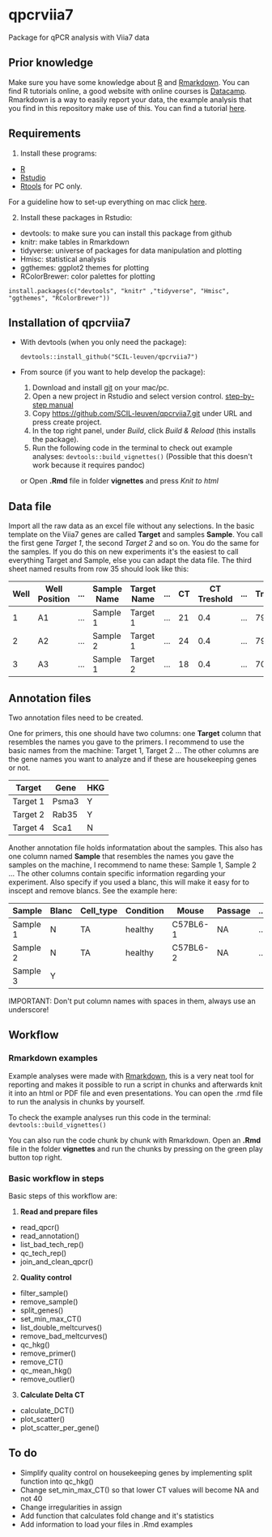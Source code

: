 # qpcrviia7
Package for qPCR analysis with Viia7 data

## Prior knowledge

Make sure you have some knowledge about [R](https://cran.r-project.org/) and [Rmarkdown](http://rmarkdown.rstudio.com/index.html). You can find R tutorials online, a good website with online courses is [Datacamp](https://www.datacamp.com/). 
Rmarkdown is a way to easily report your data, the example analysis that you find in this repository make use of this. You can find a tutorial [here](http://rmarkdown.rstudio.com/lesson-1.html).

## Requirements
1. Install these programs:
* [R](https://cran.r-project.org/)
* [Rstudio](https://www.rstudio.com/products/rstudio/download/) 
* [Rtools](https://cran.r-project.org/bin/windows/Rtools/) for PC only. 

For a guideline how to set-up everything on mac click [here](https://www.andrewheiss.com/blog/2012/04/17/install-r-rstudio-r-commander-windows-osx/).

2. Install these packages in Rstudio:
* devtools: to make sure you can install this package from github
* knitr: make tables in Rmarkdown
* tidyverse: universe of packages for data manipulation and plotting
* Hmisc: statistical analysis
* ggthemes: ggplot2 themes for plotting
* RColorBrewer: color palettes for plotting

`install.packages(c("devtools", "knitr" ,"tidyverse", "Hmisc", "ggthemes", "RColorBrewer"))`

## Installation of qpcrviia7

* With devtools (when you only need the package):

  `devtools::install_github("SCIL-leuven/qpcrviia7")`

* From source (if you want to help develop the package):
  1. Download and install [git](https://git-scm.com/downloads) on your mac/pc. 
  1. Open a new project in Rstudio and select version control. [step-by-step manual](https://support.rstudio.com/hc/en-us/articles/200532077-Version-Control-with-Git-and-SVN) 
  1. Copy https://github.com/SCIL-leuven/qpcrviia7.git under URL and press create project.
  1. In the top right panel, under *Build*, click *Build & Reload* (this installs the package).
  1. Run the following code in the terminal to check out example analyses: 
  `devtools::build_vignettes()` (Possible that this doesn't work because it requires pandoc)
  
  or Open **.Rmd** file in folder **vignettes** and press *Knit to html*

## Data file

Import all the raw data as an excel file without any selections. In the basic template on the Viia7 genes are called **Target** and samples **Sample**. You call the first gene *Target 1*, the second *Target 2* and so on. You do the same for the samples. If you do this on new experiments it's the easiest to call everything Target and Sample, else you can adapt the data file. The third sheet named results from row 35 should look like this:


Well | Well Position | ... | Sample Name | Target Name | ... | CT | CT Treshold | ... | Tm1 | Tm2 | Tm3 | ... 
--- | --- | --- | --- | --- | --- | --- | --- | --- | --- | --- | --- | ---
1 | A1 | ... | Sample 1 | Target 1 | ... | 21 | 0.4 |... | 79 | ... | ... | ...
2 | A2 | ... | Sample 2 | Target 1 | ... | 24 | 0.4| ... | 79 | ... | ... | ...
3| A3 | ... | Sample 1 | Target 2 | ... | 18 | 0.4 | ... | 70 | 82 | 89 |...

## Annotation files

Two annotation files need to be created.

One for primers, this one should have two columns: one **Target** column that resembles the names you gave to the primers. I recommend to use the basic names from the machine: Target 1, Target 2 ... The other columns are the gene names you want to analyze and if these are housekeeping genes or not.

Target | Gene | HKG
-----|--------|-----
Target 1 | Psma3 | Y
Target 2 | Rab35 | Y
Target 4 | Sca1 | N

Another annotation file holds informatation about the samples. This also has one column named **Sample** that resembles the names you gave the samples on the machine, I recommend to name these: Sample 1, Sample 2 ... The other columns contain specific information regarding your experiment. Also specify if you  used a blanc, this will make it easy for to inscept and remove blancs. See the example here:

Sample | Blanc |Cell_type | Condition | Mouse | Passage | ...
-------|-------|----------|-----------|-------|--------- |------
Sample 1 | N |TA | healthy | C57BL6-1 | NA | ...
Sample 2 | N |TA | healthy | C57BL6-2 | NA | ...
Sample 3 | Y | | | | |

IMPORTANT: Don't put column names with spaces in them, always use an underscore!

## Workflow

### Rmarkdown examples

Example analyses were made with [Rmarkdown](http://rmarkdown.rstudio.com/), this is a very neat tool for reporting and makes it possible to run a script in chunks and afterwards knit it into an html or PDF file and even presentations. You can open the .rmd file to run the analysis in chunks by yourself.

To check the example analyses run this code in the terminal:
`devtools::build_vignettes()`

You can also run the code chunk by chunk with Rmarkdown. Open an **.Rmd** file in the folder **vignettes** and run the chunks by pressing on the green play button top right.

### Basic workflow in steps

Basic steps of this workflow are:
1. **Read and prepare files**
  * read_qpcr()
  * read_annotation()
  * list_bad_tech_rep()
  * qc_tech_rep()
  * join_and_clean_qpcr()
2. **Quality control**
  * filter_sample()
  * remove_sample()
  * split_genes()
  * set_min_max_CT()
  * list_double_meltcurves()
  * remove_bad_meltcurves()
  * qc_hkg()
  * remove_primer()
  * remove_CT()
  * qc_mean_hkg()
  * remove_outlier()
3. **Calculate Delta CT**
  * calculate_DCT()
  * plot_scatter()
  * plot_scatter_per_gene()

## To do
* Simplify quality control on housekeeping genes by implementing split function into qc_hkg()
* Change set_min_max_CT() so that lower CT values will become NA and not 40
* Change irregularities in assign
* Add function that calculates fold change and it's statistics
* Add information to load your files in .Rmd examples
